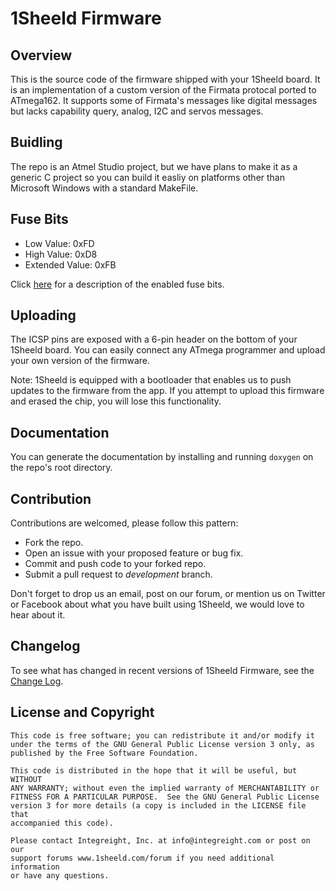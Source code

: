 # 1Sheeld Firmware #

## Overview ##

This is the source code of the firmware shipped with your 1Sheeld board. It is an implementation of a custom version of the Firmata protocal ported to ATmega162. It supports some of Firmata's messages like digital messages but lacks capability query, analog, I2C and servos messages.

## Buidling ##

The repo is an Atmel Studio project, but we have plans to make it as a generic C project so you can build it easliy on platforms other than Microsoft Windows with a standard MakeFile.

## Fuse Bits ##

- Low Value: 0xFD
- High Value: 0xD8
- Extended Value: 0xFB

Click [here](http://eleccelerator.com/fusecalc/fusecalc.php?chip=atmega162&LOW=FD&HIGH=D8&EXTENDED=FB&LOCKBIT=CC) for a description of the enabled fuse bits.

## Uploading ##

The ICSP pins are exposed with a 6-pin header on the bottom of your 1Sheeld board. You can easily connect any ATmega programmer and upload your own version of the firmware.

Note: 1Sheeld is equipped with a bootloader that enables us to push updates to the firmware from the app. If you attempt to upload this firmware and erased the chip, you will lose this functionality.

## Documentation ##

You can generate the documentation by installing and running ``` doxygen ``` on the repo's root directory.

## Contribution ##

Contributions are welcomed, please follow this pattern:
- Fork the repo.
- Open an issue with your proposed feature or bug fix.
- Commit and push code to your forked repo.
- Submit a pull request to *development* branch.

Don't forget to drop us an email, post on our forum, or mention us on Twitter or Facebook about what you have built using 1Sheeld, we would love to hear about it.

## Changelog ##

To see what has changed in recent versions of 1Sheeld Firmware, see the [Change Log](CHANGELOG.md).

## License and Copyright ##

```
This code is free software; you can redistribute it and/or modify it
under the terms of the GNU General Public License version 3 only, as
published by the Free Software Foundation.

This code is distributed in the hope that it will be useful, but WITHOUT
ANY WARRANTY; without even the implied warranty of MERCHANTABILITY or
FITNESS FOR A PARTICULAR PURPOSE.  See the GNU General Public License
version 3 for more details (a copy is included in the LICENSE file that
accompanied this code).

Please contact Integreight, Inc. at info@integreight.com or post on our
support forums www.1sheeld.com/forum if you need additional information
or have any questions.
```
